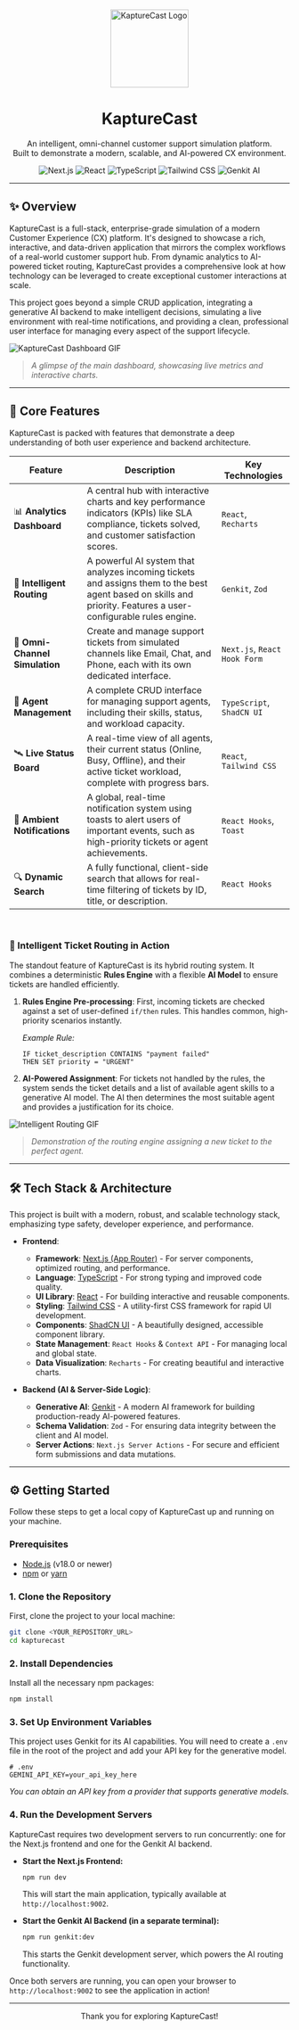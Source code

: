 
<div align="center">
  <br />
  <p>
    <img src="https://placehold.co/150x150/283046/1EC2B6.png?text=KC" alt="KaptureCast Logo" width="140" />
  </p>
  <h1 align="center">KaptureCast</h1>
  <p align="center">
    An intelligent, omni-channel customer support simulation platform.
    <br />
    Built to demonstrate a modern, scalable, and AI-powered CX environment.
  </p>
</div>

<p align="center">
    <img src="https://img.shields.io/badge/Next.js-000000?style=for-the-badge&logo=nextdotjs&logoColor=white" alt="Next.js">
    <img src="https://img.shields.io/badge/React-20232A?style=for-the-badge&logo=react&logoColor=61DAFB" alt="React">
    <img src="https://img.shields.io/badge/TypeScript-3178C6?style=for-the-badge&logo=typescript&logoColor=white" alt="TypeScript">
    <img src="https://img.shields.io/badge/Tailwind_CSS-38B2AC?style=for-the-badge&logo=tailwind-css&logoColor=white" alt="Tailwind CSS">
    <img src="https://img.shields.io/badge/AI-Genkit-4A90E2?style=for-the-badge&logo=google-cloud&logoColor=white" alt="Genkit AI">
</p>

---

## ✨ Overview

KaptureCast is a full-stack, enterprise-grade simulation of a modern Customer Experience (CX) platform. It's designed to showcase a rich, interactive, and data-driven application that mirrors the complex workflows of a real-world customer support hub. From dynamic analytics to AI-powered ticket routing, KaptureCast provides a comprehensive look at how technology can be leveraged to create exceptional customer interactions at scale.

This project goes beyond a simple CRUD application, integrating a generative AI backend to make intelligent decisions, simulating a live environment with real-time notifications, and providing a clean, professional user interface for managing every aspect of the support lifecycle.

![KaptureCast Dashboard GIF](https://placehold.co/800x400.gif?text=Dashboard+Overview+Animation)
> *A glimpse of the main dashboard, showcasing live metrics and interactive charts.*

---

## 🚀 Core Features

KaptureCast is packed with features that demonstrate a deep understanding of both user experience and backend architecture.

| Feature                    | Description                                                                                                                                                             | Key Technologies        |
| -------------------------- | ----------------------------------------------------------------------------------------------------------------------------------------------------------------------- | ----------------------- |
| 📊 **Analytics Dashboard**     | A central hub with interactive charts and key performance indicators (KPIs) like SLA compliance, tickets solved, and customer satisfaction scores.                      | `React`, `Recharts`     |
| 🤖 **Intelligent Routing**     | A powerful AI system that analyzes incoming tickets and assigns them to the best agent based on skills and priority. Features a user-configurable rules engine.          | `Genkit`, `Zod`         |
| 🎫 **Omni-Channel Simulation** | Create and manage support tickets from simulated channels like Email, Chat, and Phone, each with its own dedicated interface.                                         | `Next.js`, `React Hook Form` |
| 👥 **Agent Management**       | A complete CRUD interface for managing support agents, including their skills, status, and workload capacity.                                                         | `TypeScript`, `ShadCN UI` |
| 🛰️ **Live Status Board**       | A real-time view of all agents, their current status (Online, Busy, Offline), and their active ticket workload, complete with progress bars.                         | `React`, `Tailwind CSS` |
| 🔔 **Ambient Notifications**   | A global, real-time notification system using toasts to alert users of important events, such as high-priority tickets or agent achievements.                           | `React Hooks`, `Toast`  |
| 🔍 **Dynamic Search**         | A fully functional, client-side search that allows for real-time filtering of tickets by ID, title, or description.                                                    | `React Hooks`           |

<br/>

### 🧠 Intelligent Ticket Routing in Action

The standout feature of KaptureCast is its hybrid routing system. It combines a deterministic **Rules Engine** with a flexible **AI Model** to ensure tickets are handled efficiently.

1.  **Rules Engine Pre-processing**: First, incoming tickets are checked against a set of user-defined `if/then` rules. This handles common, high-priority scenarios instantly.

    *Example Rule:*
    ```
    IF ticket_description CONTAINS "payment failed"
    THEN SET priority = "URGENT"
    ```

2.  **AI-Powered Assignment**: For tickets not handled by the rules, the system sends the ticket details and a list of available agent skills to a generative AI model. The AI then determines the most suitable agent and provides a justification for its choice.

![Intelligent Routing GIF](https://placehold.co/800x400.gif?text=AI+Ticket+Routing+Animation)
> *Demonstration of the routing engine assigning a new ticket to the perfect agent.*

---

## 🛠️ Tech Stack & Architecture

This project is built with a modern, robust, and scalable technology stack, emphasizing type safety, developer experience, and performance.

-   **Frontend**:
    -   **Framework**: [Next.js (App Router)](https://nextjs.org/) - For server components, optimized routing, and performance.
    -   **Language**: [TypeScript](https://www.typescriptlang.org/) - For strong typing and improved code quality.
    -   **UI Library**: [React](https://react.dev/) - For building interactive and reusable components.
    -   **Styling**: [Tailwind CSS](https://tailwindcss.com/) - A utility-first CSS framework for rapid UI development.
    -   **Components**: [ShadCN UI](https://ui.shadcn.com/) - A beautifully designed, accessible component library.
    -   **State Management**: `React Hooks` & `Context API` - For managing local and global state.
    -   **Data Visualization**: `Recharts` - For creating beautiful and interactive charts.

-   **Backend (AI & Server-Side Logic)**:
    -   **Generative AI**: [Genkit](https://firebase.google.com/docs/genkit) - A modern AI framework for building production-ready AI-powered features.
    -   **Schema Validation**: `Zod` - For ensuring data integrity between the client and AI model.
    -   **Server Actions**: `Next.js Server Actions` - For secure and efficient form submissions and data mutations.

---

## ⚙️ Getting Started

Follow these steps to get a local copy of KaptureCast up and running on your machine.

### Prerequisites

-   [Node.js](https://nodejs.org/) (v18.0 or newer)
-   [npm](https://www.npmjs.com/) or [yarn](https://yarnpkg.com/)

### 1. Clone the Repository

First, clone the project to your local machine:
```sh
git clone <YOUR_REPOSITORY_URL>
cd kapturecast
```

### 2. Install Dependencies

Install all the necessary npm packages:
```sh
npm install
```

### 3. Set Up Environment Variables

This project uses Genkit for its AI capabilities. You will need to create a `.env` file in the root of the project and add your API key for the generative model.

```env
# .env
GEMINI_API_KEY=your_api_key_here
```
*You can obtain an API key from a provider that supports generative models.*

### 4. Run the Development Servers

KaptureCast requires two development servers to run concurrently: one for the Next.js frontend and one for the Genkit AI backend.

-   **Start the Next.js Frontend:**
    ```sh
    npm run dev
    ```
    This will start the main application, typically available at `http://localhost:9002`.

-   **Start the Genkit AI Backend (in a separate terminal):**
    ```sh
    npm run genkit:dev
    ```
    This starts the Genkit development server, which powers the AI routing functionality.

Once both servers are running, you can open your browser to `http://localhost:9002` to see the application in action!

---
<div align="center">
  <p>Thank you for exploring KaptureCast!</p>
</div>
